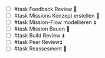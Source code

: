 - [ ] #task Feedback Review 🔼
- [ ] #task Missions Konzept erstellen 🔼
- [ ] #task Mission-Flow modellieren ⏫
- [ ] #task Mission Bauen 🔺
- [ ] #task Build Review ⏫
- [ ] #task Peer Review⏫ 
- [ ] #task Reassesment 🔼